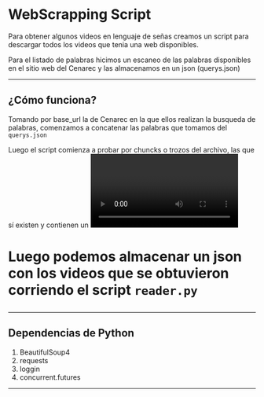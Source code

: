 # WebScrapping Script

Para obtener algunos videos en lenguaje de señas creamos un script para descargar todos los videos que tenia una web disponibles.

Para el listado de palabras hicimos un escaneo de las palabras disponibles en el sitio web del Cenarec y las almacenamos en un json (querys.json)

---

## ¿Cómo funciona?

Tomando por base_url la de Cenarec en la que ellos realizan la busqueda de palabras, comenzamos a concatenar las palabras que tomamos del ``` querys.json ```

Luego el script comienza a probar por chuncks o trozos del archivo, las que sí existen y contienen un <video> lo intentará descargar y guardar en /videos, colocando por nombre lo que contenia el <h1> 

Luego podemos almacenar un json con  los videos que se obtuvieron corriendo el script ``` reader.py ```

---

## Dependencias de Python

1. BeautifulSoup4
2. requests
3. loggin
4. concurrent.futures

---
